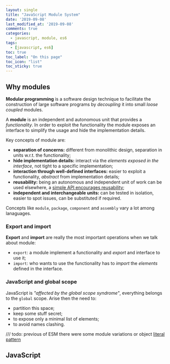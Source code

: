 ```yaml
---
layout: single
title: "JavaScript Module System"
date: '2019-09-08'
last_modified_at: '2019-09-08'
comments: true
categories:
  - javascript, module, es6
tags:
  - [javascript, es6]
toc: true
toc_label: "On this page"
toc_icon: "list"
toc_sticky: true
---
```


## Why modules

__Modular programming__ is a software design technique to facilitate the construction of large software programs by _decoupling_ it into small _loose coupled_ modules.

A __module__ is an independent and autonomous unit that provides a _functionality_. In order to exploit the functionality the module exposes an interface to simplify the usage and hide the implementation details.

Key concepts of module are:

- __separation of concerns:__ different from monolithic design, separation in units w.r.t. the functionality;
- __hide implementation details:__ interact via the _elements exposed in the interface_, not tight to a specific implementation;
- __interaction through well-defined interfaces:__ easier to exploit a functionality, _abstract_ from implementation details;
- __reusability:__ being an autonomous and independent unit of work can be used elsewhere, a [simple API encourages reusability](https://ponyfoo.com/books/practical-modern-javascript#toc);
- __independent and interchangeable units:__ can be tested in isolation, easier to spot issues, can be substituted if required.

Concepts like `module`, `package`, `component` and `assembly` vary a lot among lanaguages.

### Export and import

__Export__ and __import__ are really the most important operations when we talk about module:

- `export`: a module implement a functionality and _export_ and interface to use it;
- `import`: who wants to use the functionality has to _import_ the _elements_ defined in the interface.

### JavaScript and global scope

JavaScript is _"affected by the global scope syndrome"_, everything belongs to the `global` scope. Arise then the need to:

- partition this space;
- keep some stuff secret;
- to expose only a minimal list of elements;
- to avoid names clashing.

/// todo: previous of ESM there were some module variations or object [literal pattern](http://rmurphey.com/blog/2009/10/15/using-objects-to-organize-your-code)

## JavaScript <script>

In the past the only way to separate a program in small pieces was using `<script>` to load via a HTML file a piece of code into the _global space_. For instance we load the application `app.js` thta depends on `module-two.js` tha, in turn, depends on `module-one.js`:

```html
<script src="module-one.js"></script>
<script src="module-two.js"></script>
<script src="app.js"></script>
```

A common JavaScript pattern, pre ES6 (not buit-in modules, no `let`, no `const`), to create a module is the use of __[IIEF](https://benalman.com/news/2010/11/immediately-invoked-function-expression) (Immediately Invoking Function Expression - Ben Alman)__, a function tath wraps a _code fragment_ and it is invoked in the last line.

```javascript
var moduleTwo = (function () {

  // Import interface elements using global variable.
  var importedFunctionOne = moduleOne.importedFunctionOne;

  // Body of the module.
  function internalFunction() {
    // do something
  }

  // Re-export a function from another module and expose a local function.
  function interfaceFunction() {
    importedFunctionOne();
    internalFunction();
  }

  // Export assigning function to the global variable moduleTwo.
  return {
    interfaceFunction: interfaceFunction
  };

})();
```

An IIFE is a _function definition_ that immediately calls itself in the last line `();` and creates a _new scope (function-scoped)_ along with a _private space_. The interface is assigned to the _global variable_ `moduleTwo`, the _namespace_, usable by all. The namespace to invoke the public API and the private space to hide the logic of the module.

__Pro Tip.__ Think about the first paranthesis of the IIFE `(` as a shield to protect the logic, and the _anonymous object literal_ `return` as the interface _export_. The `var moduleTwo` implicitly _imports_ the visibile elements make them available in the global scope.
{: .notice--info}

### Drawbacks

This approach has some drawbacks:

- import/export functionality relies on _global variables_ and this increase the possibility of name clashes;
- a script does not _explicitly load_ the dependencies it depends on, so the developer has to list in the proper order all the direct and indirect dependencies;
- scripts are _synchronous_.

### EcmaScript 6

In ES6 scripts cannot import module declaratively, the _programmatic module loader API_ must be use exploiting a new variant of `<script>`:

```javascript
<script type="module">
  // Implicitly in strict mode.
  import * from 'lib/moduleOne';

  // Some variable local to the module scope,
  // not a property of the global object such as window in browsers.
  var greeting = "hello";
  ...
</script>
```

This new flavour of `<script>` brings module support to old browsers via a polyfill.

### Revealing Module Pattern (RMP)

This pattern just explained is called [Revealing Module Pattern][todd-motto] since it _"reveals the public pointers to methods inside the Module's scope"_.

## TypeSscript namespace

TypeScript defines the concept of [`namespace`](https://www.typescriptlang.org/docs/handbook/namespaces.html) to make the definition of modules simpler. For instance

```javascript
namespace module {
    var cat = {
        name: "crazy cat",
        meow: "meoooooooow"
    };

    function _private() {
        // do some stuff privately
    }

    export function name() {
        return cat.name;
    }

    export function meow() {
        return cat.meow;
    }
}
```

that is traslated in ES5 code level as:

```javascript
"use strict";
var module;
(function (module) {
    var cat = {
        name: "crazy cat",
        meow: "meoooooooow"
    };
    function _private() {
        // do some stuff privately
    }
    function name() {
        return cat.name;
    }
    module.name = name;
    function meow() {
        return cat.meow;
    }
    module.meow = meow;
})(module || (module = {}));
```

Open a browser debugger and copy/paste the code in the console, invoke the public function:

```javascript
> module.meow()
> "meoooooooow"
```

### More complex namespace

We can easily define more complex namespaces such as:

```javascript
namespace module.cats {
    var cat = {
        name: "crazy cat",
        meow: "meoooooooow"
    };

    function _private() {
        // do some stuff privately
    }

    export function name() {
        return cat.name;
    }

    export function meow() {
        return cat.meow;
    }
}

namespace module.dogs {
    var dog = {
        name: "crazy dog",
        bau: "bauuuuuuuuu"
    };

    function _private() {
        // do some stuff privately
    }

    export function name() {
        return dog.name;
    }

    export function bau() {
        return dog.bau;
    }
}
```

and it is translated in ES5 code level into:

```javascript
"use strict";
var module;
(function (module) {
    var cats;
    (function (cats) {
        var cat = {
            name: "crazy cat",
            meow: "meoooooooow"
        };
        function _private() {
            // do some stuff privately
        }
        function name() {
            return cat.name;
        }
        cats.name = name;
        function meow() {
            return cat.meow;
        }
        cats.meow = meow;
    })(cats = module.cats || (module.cats = {}));
})(module || (module = {}));
(function (module) {
    var dogs;
    (function (dogs) {
        var dog = {
            name: "crazy dog",
            bau: "bauuuuuuuuu"
        };
        function _private() {
            // do some stuff privately
        }
        function name() {
            return dog.name;
        }
        dogs.name = name;
        function bau() {
            return dog.bau;
        }
        dogs.bau = bau;
    })(dogs = module.dogs || (module.dogs = {}));
})(module || (module = {}));
```

As before, in the browser debugger console copy/paste the ES5 code and invoke the public functions as:

```javascript
> module.cats.meow()
> "meoooooooow"
> module.dogs.bau()
> "bauuuuuuuuu"
```

## Custom module systems (client and server side)

Due to the lacking of a built-in module system in ES6 previous versions, two custom ones arised:

- CommonsJS to target the _server side_ (node.js)
- AMD (Asynchronous Module Defintion) _format_ to target the _client side_.

### CommonsJS modules

Let's rewrite the previous example using CommonJS:

```javascript
// Import elements.
var importedFunctionOne = require('./module-one.js').importedFunctionOne;
var importedFunctionTwo = require('./module-two.js').importedFunctionTwo;

// Body.
function internalFunction() {
  // do something
}

// Re-export and expose an internal function.
function interfaceFunction() {
  importedFunctionOne();
  internalFunction();
}

// Export the interface elements.
module.exports = {
  interfaceFunction: interfaceFunction
};
```

Pretty much the same except that:

- it does not rely on any global variable
- a module system will load and execute _synchronously_ the code wrapped by the modules
- each module imports its own dependencies that are loaded in a chain, no more explicit loading.

In CommonsJS every file is a module, each module has an _implicit_ local scope. CommonsJS modules import dependencies dynamically via _asynchronous_ function calls.

__Pro Tip.__ Explore the contante of the global variable `module` to see how the module system manages the modules using `console.log(module)` from the main file that imports the module.
{: .notice--info}

### AMD module format

RequireJS is the most known implementation of the AMD format, created to explicitly target the code executed in browsers.

We rewrite the previous example as an AMD module:

```javascript
define(['./module-one.js', './module-two.js'], function(moduleOne, moduleTwo){
  var importedFunctionOne = moduleOne.importedFunctionOne;
  var importedFunctionTwo = moduleOne.importedFunctionTwo;

  // Body.
function internalFunction() {
  // do something
}

// Re-export and expose an internal function.
function interfaceFunction() {
  importedFunctionOne();
  internalFunction();
}

return {
  interfaceFunction: interfaceFunction
}
});
```

AMD modules are loaded _asynchronously_ since the browser cannot stop the execution to wait the downloading of a module and, moreover, multiple module can be loaded in parallel.

### Yet on modules

All of the implementations are quite similar:

- a module wraps some code and it is contained in a single file
- a module defines a local scope, an import and export sections:
  - local scope: everything defined into a module is _not global_
  - import: module elements are imported
  - export: explicitly exports what a module should expose
- modules are _singletons_, it does not matter how many time a module is imported, only one instance exists
- a module system does not relies anymore on _global variables_.

### Native ECMASscript 6 Modules (ESM)

ES6 module or ESM take the best from the two worlds, CommonJs and AMD, and they are characterized by:

- cyclic import in a transparent way
- _static_ module structure so that static checking and code optimisation can be performed before the body is executed
  - module must be at the top level, cannot be conditionally loaded as with CommonJS
- both _synchronous_ (server) and _asynchronous_ (browser) loading.

We finally rewrite the example using ES6 modules:

```javascript
import {importedFunctionOne} from './moduleOne.js';
import {importedFunctionTwo} from './moduleTwo.js';

function internalFunction() {
  // do something
}

export function interfaceFunction() {
  importedFunctionOne();
  internalFunction();
}
```

So the syntax is more readable and compact: what to `import` and what to `export` is cristal clear. The loader API is still in porgress.

## Resources

browser support
https://caniuse.com/#feat=es6-module

https://github.com/whatwg/loader/
https://whatwg.github.io/loader/
https://github.com/ModuleLoader/es-module-loader/blob/master/docs/system-register.md
https://github.com/ModuleLoader/es-module-loader
https://github.com/google/systemjs

http://calculist.org/blog/2012/06/29/static-module-resolution/
https://v8.dev/features/modules

old
https://exploringjs.com/es6/ch_modules.html
https://www.sitepoint.com/using-es-modules/
https://github.com/tc39/

---
[todd-motto]: https://ultimatecourses.com/blog/mastering-the-module-pattern